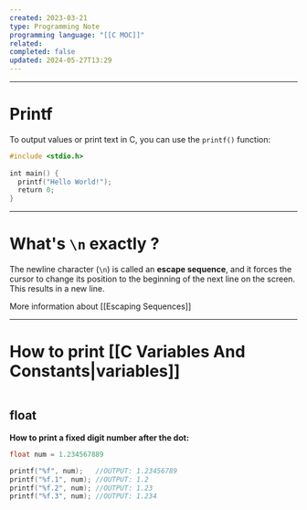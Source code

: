 ```yaml
---
created: 2023-03-21
type: Programming Note
programming language: "[[C MOC]]"
related: 
completed: false
updated: 2024-05-27T13:29
---
```

---

# Printf
To output values or print text in C, you can use the `printf()` function:
``` C
#include <stdio.h>  
  
int main() {  
  printf("Hello World!");  
  return 0;  
}
```

---
# What's `\n` exactly ?
The newline character (`\n`) is called an **escape sequence**, and it forces the cursor to change its position to the beginning of the next line on the screen. This results in a new line.

More information about [[Escaping Sequences]]

---
# How to print [[C Variables And Constants|variables]]

```c

```

## float 
**How to print a fixed digit number after the dot:**
```c 
float num = 1.234567889

printf("%f", num);   //OUTPUT: 1.23456789
printf("%f.1", num); //OUTPUT: 1.2
printf("%f.2", num); //OUTPUT: 1.23
printf("%f.3", num); //OUTPUT: 1.234

```
